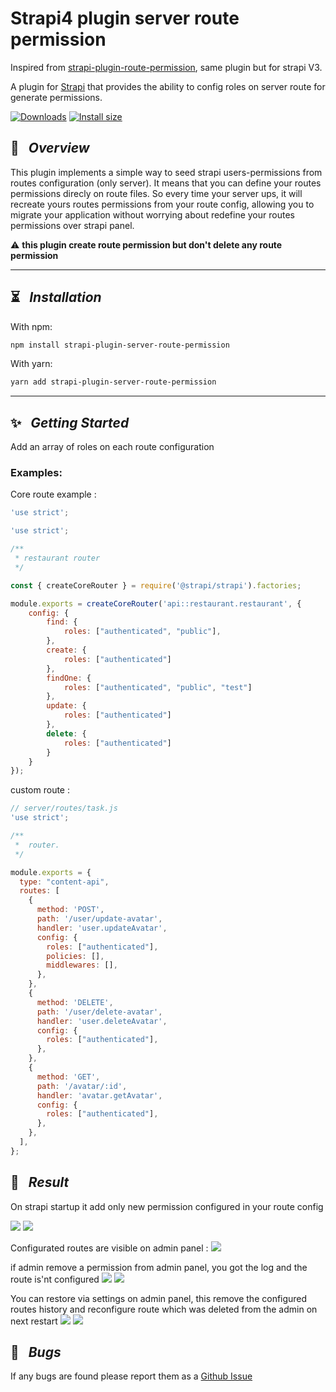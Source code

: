# Strapi4 plugin server route permission
Inspired from [strapi-plugin-route-permission](https://github.com/andreciornavei/strapi-plugin-route-permission), same plugin but for strapi V3.

A plugin for [Strapi](https://github.com/strapi/strapi) that provides the ability to config roles on server route for generate permissions.

[![Downloads](https://img.shields.io/npm/dm/strapi-plugin-server-route-permission?style=for-the-badge)](https://www.npmjs.com/package/strapi-plugin-server-route-permission)
[![Install size](https://img.shields.io/npm/l/strapi-plugin-server-route-permission?style=for-the-badge)](https://github.com/PaulRichez/strapi4-plugin-route-permission/blob/main/Licence)

## 🚀 &nbsp; _Overview_

This plugin implements a simple way to seed strapi users-permissions from routes configuration (only server). It means that you can define your routes permissions direcly on route files. So every time your server ups, it will recreate yours routes permissions from your route config, allowing you to migrate your application without worrying about redefine your routes permissions over strapi panel.

⚠️ **this plugin create route permission but don't delete any route permission**

---

## ⏳ &nbsp; _Installation_

With npm:
```bash
npm install strapi-plugin-server-route-permission
```

With yarn:
```bash
yarn add strapi-plugin-server-route-permission
```

---

## ✨ &nbsp; _Getting Started_

Add an array of roles on each route configuration

### Examples:

Core route example :
```js
'use strict';

'use strict';

/**
 * restaurant router
 */

const { createCoreRouter } = require('@strapi/strapi').factories;

module.exports = createCoreRouter('api::restaurant.restaurant', {
    config: {
        find: {
            roles: ["authenticated", "public"],
        },
        create: {
            roles: ["authenticated"]
        },
        findOne: {
            roles: ["authenticated", "public", "test"]
        },
        update: {
            roles: ["authenticated"]
        },
        delete: {
            roles: ["authenticated"]
        }
    }
});

```

custom route :

```js
// server/routes/task.js
'use strict';

/**
 *  router.
 */

module.exports = {
  type: "content-api",
  routes: [
    {
      method: 'POST',
      path: '/user/update-avatar',
      handler: 'user.updateAvatar',
      config: {
        roles: ["authenticated"],
        policies: [],
        middlewares: [],
      },
    },
    {
      method: 'DELETE',
      path: '/user/delete-avatar',
      handler: 'user.deleteAvatar',
      config: {
        roles: ["authenticated"],
      },
    },
    {
      method: 'GET',
      path: '/avatar/:id',
      handler: 'avatar.getAvatar',
      config: {
        roles: ["authenticated"],
      },
    },
  ],
};
```

## 🎉 &nbsp; _Result_

On strapi startup it add only new permission configured in your route config

![](./docs/console.png)
![](./docs/result.png)

Configurated routes are visible on admin panel :
![](./docs/admin.png)

if admin remove a permission from admin panel, you got the log and the route is'nt configured
![](./docs/result_removed_by_admin.png)
![](./docs/role_deleted_admin.png)


You can restore via settings on admin panel, this remove the configured routes history and reconfigure route which was deleted from the admin on next restart
![](./docs/settings.png)
![](./docs/restart_after_restore.png)

## 🐛 &nbsp; _Bugs_

If any bugs are found please report them as a [Github Issue](https://github.com/PaulRichez/strapi4-plugin-route-permission/issues)
